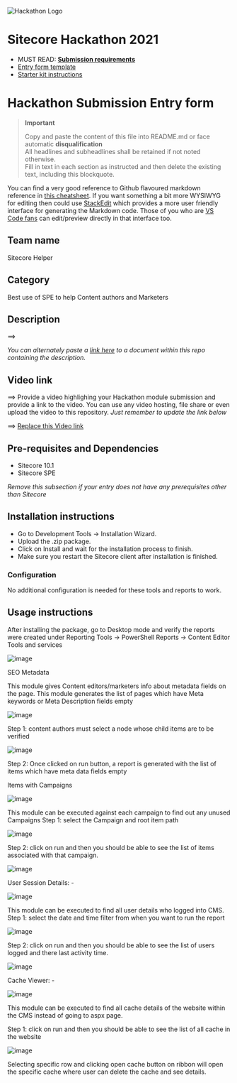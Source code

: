 ![Hackathon Logo](docs/images/hackathon.png?raw=true "Hackathon Logo")
# Sitecore Hackathon 2021

- MUST READ: **[Submission requirements](SUBMISSION_REQUIREMENTS.md)**
- [Entry form template](ENTRYFORM.md)
- [Starter kit instructions](STARTERKIT_INSTRUCTIONS.md)
  

# Hackathon Submission Entry form

> __Important__  
> 
> Copy and paste the content of this file into README.md or face automatic __disqualification__  
> All headlines and subheadlines shall be retained if not noted otherwise.  
> Fill in text in each section as instructed and then delete the existing text, including this blockquote.

You can find a very good reference to Github flavoured markdown reference in [this cheatsheet](https://github.com/adam-p/markdown-here/wiki/Markdown-Cheatsheet). If you want something a bit more WYSIWYG for editing then could use [StackEdit](https://stackedit.io/app) which provides a more user friendly interface for generating the Markdown code. Those of you who are [VS Code fans](https://code.visualstudio.com/docs/languages/markdown#_markdown-preview) can edit/preview directly in that interface too.

## Team name

Sitecore Helper

## Category
Best use of SPE to help Content authors and Marketers

## Description
⟹ 

_You can alternately paste a [link here](#docs) to a document within this repo containing the description._

## Video link
⟹ Provide a video highlighing your Hackathon module submission and provide a link to the video. You can use any video hosting, file share or even upload the video to this repository. _Just remember to update the link below_

⟹ [Replace this Video link](#video-link)



## Pre-requisites and Dependencies

- Sitecore 10.1
- Sitecore SPE

_Remove this subsection if your entry does not have any prerequisites other than Sitecore_

## Installation instructions
-	Go to Development Tools -> Installation Wizard.
-	Upload the .zip package.
-	Click on Install and wait for the installation process to finish.
-	Make sure you restart the Sitecore client after installation is finished.

### Configuration
No additional configuration is needed for these tools and reports to work.

## Usage instructions

After installing the package, go to Desktop mode and verify the reports were created under Reporting Tools -> PowerShell Reports -> Content Editor Tools and services

![image](https://user-images.githubusercontent.com/47169646/110219907-0f59fc00-7ee8-11eb-8382-482d6147e9e1.png)


SEO Metadata

This module gives Content editors/marketers info about metadata fields on the page. This module generates the list of pages which have Meta keywords or Meta Description  fields empty

![image](https://user-images.githubusercontent.com/47169646/110219436-3b27b280-7ee5-11eb-827d-517dfb3825dc.png)

Step 1: content authors must select a node whose child items are to be verified

![image](https://user-images.githubusercontent.com/47169646/110219450-585c8100-7ee5-11eb-826a-65c0ead5d81e.png)

Step 2: Once clicked on run button, a report is generated with the list of items which have meta data fields empty

Items with Campaigns

![image](https://user-images.githubusercontent.com/47169646/110219918-1ed94500-7ee8-11eb-89bb-4d3d4b130b0b.png)



This module can be executed against each campaign to find out any unused Campaigns
Step 1: select the Campaign and root item path

![image](https://user-images.githubusercontent.com/47169646/110219491-8b067980-7ee5-11eb-98cc-ffe5e2bd667f.png)

Step 2: click on run and then you should be able to see the list of items associated with that campaign.

![image](https://user-images.githubusercontent.com/47169646/110219500-95287800-7ee5-11eb-8767-c78e44c08921.png)


User Session Details: -

![image](https://user-images.githubusercontent.com/47169646/110219971-842d3600-7ee8-11eb-8dc0-7a057e2c686d.png)

This module can be executed to find all user details who logged into CMS.
Step 1: select the date and time filter from when you want to run the report

![image](https://user-images.githubusercontent.com/47169646/110219983-960ed900-7ee8-11eb-8ecb-9f48abcf7a86.png)

Step 2: click on run and then you should be able to see the list of users logged and there last activity time.

![image](https://user-images.githubusercontent.com/47169646/110219988-a32bc800-7ee8-11eb-9d47-08a1da4cbf58.png)

Cache Viewer: -

![image](https://user-images.githubusercontent.com/47169646/110219994-af178a00-7ee8-11eb-97c5-3beff91061b4.png)

This module can be executed to find all cache details of the website within the CMS instead of going to aspx page.

Step 1: click on run and then you should be able to see the list of all cache in the website

![image](https://user-images.githubusercontent.com/47169646/110220002-bd65a600-7ee8-11eb-93c2-5cb557253c37.png)


Selecting specific row and clicking open cache button on ribbon will open the specific cache where user can delete the cache and see details.





